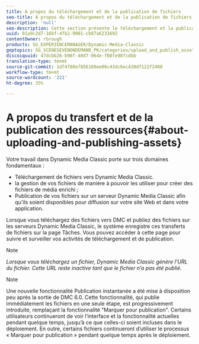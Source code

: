 ```yaml
---
title: A propos du téléchargement et de la publication de fichiers
seo-title: A propos du téléchargement et de la publication de fichiers
description: 'null'
seo-description: Cette section présente le téléchargement et la publication de fichiers dans Dynamic Media Classic.
uuid: 01a9c2d7-16bf-4fb2-9001-cb07a6233692
contentOwner: rbrough
products: SG_EXPERIENCEMANAGER/Dynamic-Media-Classic
geptopics: SG_SCENESEVENONDEMAND_PK/categories/upload_and_publish_assets
discoiquuid: 47dcbb26-b90f-40d7-964e-f08fe98fcdbb
translation-type: tm+mt
source-git-commit: 1df4f88ef856160ee06c43dc6ec430df122f2408
workflow-type: tm+mt
source-wordcount: '221'
ht-degree: 35%

---
```



# A propos du transfert et de la publication des ressources{#about-uploading-and-publishing-assets}

Votre travail dans Dynamic Media Classic porte sur trois domaines fondamentaux :

* Téléchargement de fichiers vers Dynamic Media Classic.
* la gestion de vos fichiers de manière à pouvoir les utiliser pour créer des fichiers de média enrichi ;
* Publication de vos fichiers sur un serveur Dynamic Media Classic afin qu’ils soient disponibles pour diffusion sur votre site Web et dans votre application.

Lorsque vous téléchargez des fichiers vers DMC et publiez des fichiers sur les serveurs Dynamic Media Classic, le système enregistre ces transferts de fichiers sur la page Tâches. Vous pouvez accéder à cette page pour suivre et surveiller vos activités de téléchargement et de publication.

>[!NOTE]
>
>*Lorsque vous téléchargez un fichier, Dynamic Media Classic génère l’URL du fichier. Cette URL reste inactive tant que le fichier n’a pas été publié.*

>[!NOTE]
>
>Une nouvelle fonctionnalité Publication instantanée a été mise à disposition peu après la sortie de DMC 6.0. Cette fonctionnalité, qui publie immédiatement les fichiers en une seule étape, est progressivement introduite, remplaçant la fonctionnalité &quot;Marquer pour publication&quot;. Certains utilisateurs continueront de voir l’interface et la fonctionnalité actuelles pendant quelque temps, jusqu’à ce que celles-ci soient incluses dans le déploiement. En outre, certains fichiers continueront d’utiliser le processus « Marquer pour publication » pendant quelque temps après le déploiement.
